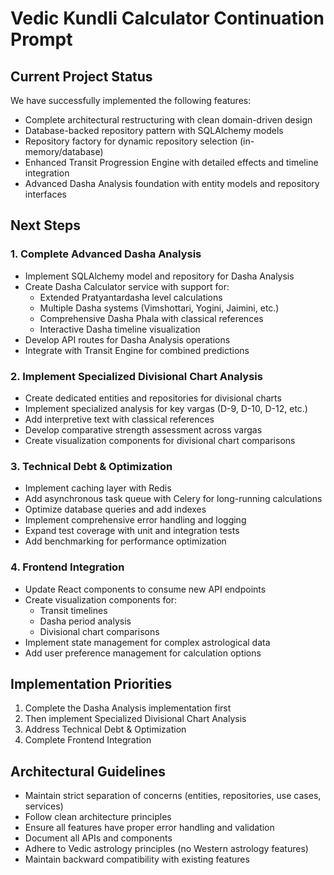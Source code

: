 # Vedic Kundli Calculator Continuation Prompt

## Current Project Status

We have successfully implemented the following features:
- Complete architectural restructuring with clean domain-driven design
- Database-backed repository pattern with SQLAlchemy models
- Repository factory for dynamic repository selection (in-memory/database)
- Enhanced Transit Progression Engine with detailed effects and timeline integration
- Advanced Dasha Analysis foundation with entity models and repository interfaces

## Next Steps

### 1. Complete Advanced Dasha Analysis
- Implement SQLAlchemy model and repository for Dasha Analysis
- Create Dasha Calculator service with support for:
  - Extended Pratyantardasha level calculations
  - Multiple Dasha systems (Vimshottari, Yogini, Jaimini, etc.)
  - Comprehensive Dasha Phala with classical references
  - Interactive Dasha timeline visualization
- Develop API routes for Dasha Analysis operations
- Integrate with Transit Engine for combined predictions

### 2. Implement Specialized Divisional Chart Analysis
- Create dedicated entities and repositories for divisional charts
- Implement specialized analysis for key vargas (D-9, D-10, D-12, etc.)
- Add interpretive text with classical references
- Develop comparative strength assessment across vargas
- Create visualization components for divisional chart comparisons

### 3. Technical Debt & Optimization
- Implement caching layer with Redis
- Add asynchronous task queue with Celery for long-running calculations
- Optimize database queries and add indexes
- Implement comprehensive error handling and logging
- Expand test coverage with unit and integration tests
- Add benchmarking for performance optimization

### 4. Frontend Integration
- Update React components to consume new API endpoints
- Create visualization components for:
  - Transit timelines
  - Dasha period analysis
  - Divisional chart comparisons
- Implement state management for complex astrological data
- Add user preference management for calculation options

## Implementation Priorities
1. Complete the Dasha Analysis implementation first
2. Then implement Specialized Divisional Chart Analysis
3. Address Technical Debt & Optimization
4. Complete Frontend Integration

## Architectural Guidelines
- Maintain strict separation of concerns (entities, repositories, use cases, services)
- Follow clean architecture principles
- Ensure all features have proper error handling and validation
- Document all APIs and components
- Adhere to Vedic astrology principles (no Western astrology features)
- Maintain backward compatibility with existing features
